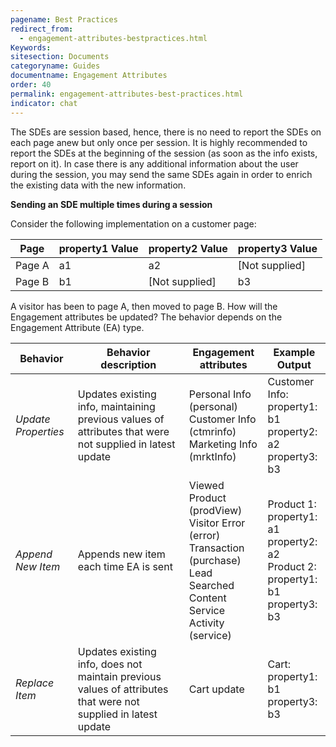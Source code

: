 ```yaml
---
pagename: Best Practices
redirect_from:
  - engagement-attributes-bestpractices.html
Keywords:
sitesection: Documents
categoryname: Guides
documentname: Engagement Attributes
order: 40
permalink: engagement-attributes-best-practices.html
indicator: chat
---
```


The SDEs are session based, hence, there is no need to report the SDEs on each page anew but only once per session. It is highly recommended to report the SDEs at the beginning of the session (as soon as the info exists, report on it).
In case there is any additional information about the user during the session, you may send the same SDEs again in order to enrich the existing data with the new information.

**Sending an SDE multiple times during a session**

Consider the following implementation on a customer page:

| Page | property1 Value | property2 Value | property3 Value |
|----|--------------|--------------|--------------|
| Page A | a1 | a2 | [Not supplied] |
| Page B | b1 | [Not supplied] | b3 |

A visitor has been to page A, then moved to page B.  How will the Engagement attributes be updated? The behavior depends on the Engagement Attribute (EA) type.

| Behavior | Behavior description | Engagement attributes | Example Output |
|----|--------------|--------------|--------------|
| *Update Properties* | Updates existing info, maintaining previous values of attributes that were not supplied in latest update | Personal Info (personal) <br> Customer Info (ctmrinfo) <br> Marketing Info (mrktInfo)  | Customer Info: <br> property1: b1 <br> property2: a2 <br> property3: b3
| *Append New Item* | Appends new item each time EA is sent | Viewed Product (prodView) <br> Visitor Error (error) <br> Transaction (purchase) <br> Lead <br> Searched Content <br> Service Activity (service) | Product 1: <br> property1: a1 <br> property2: a2 <br> Product 2: <br> property1: b1 <br> property3: b3 |
| *Replace Item* | Updates existing info, does not maintain previous values of attributes that were not supplied in latest update | Cart update| Cart: <br> property1: b1 <br> property3: b3 |
